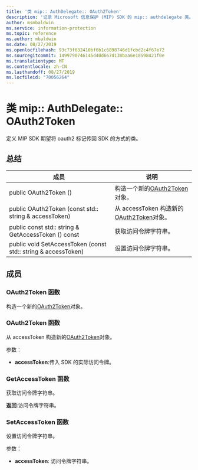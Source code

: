 ```yaml
---
title: '类 mip:: AuthDelegate:: OAuth2Token'
description: '记录 Microsoft 信息保护 (MIP) SDK 的 mip:: authdelegate 类。'
author: msmbaldwin
ms.service: information-protection
ms.topic: reference
ms.author: mbaldwin
ms.date: 08/27/2019
ms.openlocfilehash: 93c73f632410bf6b1c6898746d1fcbd2c4f67e72
ms.sourcegitcommit: 1499790746145d40d667d138baa6e18598421f0e
ms.translationtype: MT
ms.contentlocale: zh-CN
ms.lasthandoff: 08/27/2019
ms.locfileid: "70056264"
---
```

# <a name="class-mipauthdelegateoauth2token"></a>类 mip:: AuthDelegate:: OAuth2Token 
定义 MIP SDK 期望将 oauth2 标记传回 SDK 的方式的类。
  
## <a name="summary"></a>总结
 成员                        | 说明                                
--------------------------------|---------------------------------------------
public OAuth2Token ()  |  构造一个新的[OAuth2Token](class_mip_authdelegate_oauth2token.md)对象。
public OAuth2Token (const std:: string & accessToken)  |  从 accessToken 构造新的[OAuth2Token](class_mip_authdelegate_oauth2token.md)对象。
public const std:: string & GetAccessToken () const  |  获取访问令牌字符串。
public void SetAccessToken (const std:: string & accessToken)  |  设置访问令牌字符串。
  
## <a name="members"></a>成员
  
### <a name="oauth2token-function"></a>OAuth2Token 函数
构造一个新的[OAuth2Token](class_mip_authdelegate_oauth2token.md)对象。
  
### <a name="oauth2token-function"></a>OAuth2Token 函数
从 accessToken 构造新的[OAuth2Token](class_mip_authdelegate_oauth2token.md)对象。

参数：  
* **accessToken**:传入 SDK 的实际访问令牌。


  
### <a name="getaccesstoken-function"></a>GetAccessToken 函数
获取访问令牌字符串。

  
**返回**:访问令牌字符串。
  
### <a name="setaccesstoken-function"></a>SetAccessToken 函数
设置访问令牌字符串。

参数：  
* **accessToken**: 访问令牌字符串。


